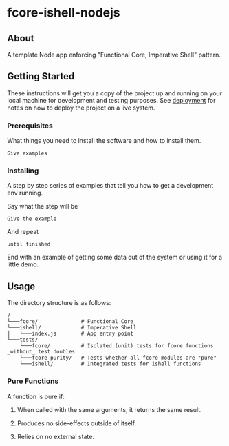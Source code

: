 # fcore-ishell-nodejs

## About <a name = "about"></a>

A template Node app enforcing "Functional Core, Imperative Shell" pattern.

## Getting Started <a name = "getting_started"></a>

These instructions will get you a copy of the project up and running on your local machine for development and testing purposes. See [deployment](#deployment) for notes on how to deploy the project on a live system.

### Prerequisites

What things you need to install the software and how to install them.

```
Give examples
```

### Installing

A step by step series of examples that tell you how to get a development env running.

Say what the step will be

```
Give the example
```

And repeat

```
until finished
```

End with an example of getting some data out of the system or using it for a little demo.

## Usage <a name = "usage"></a>

The directory structure is as follows:

```
/
└───fcore/              # Functional Core
└───ishell/             # Imperative Shell
│   └───index.js        # App entry point
└───tests/
    └───fcore/          # Isolated (unit) tests for fcore functions _without_ test doubles
    └───fcore-purity/   # Tests whether all fcore modules are "pure"
    └───ishell/         # Integrated tests for ishell functions
```

### Pure Functions

A function is pure if:

1. When called with the same arguments, it returns the same result.

2. Produces no side-effects outside of itself.

3. Relies on no external state.
